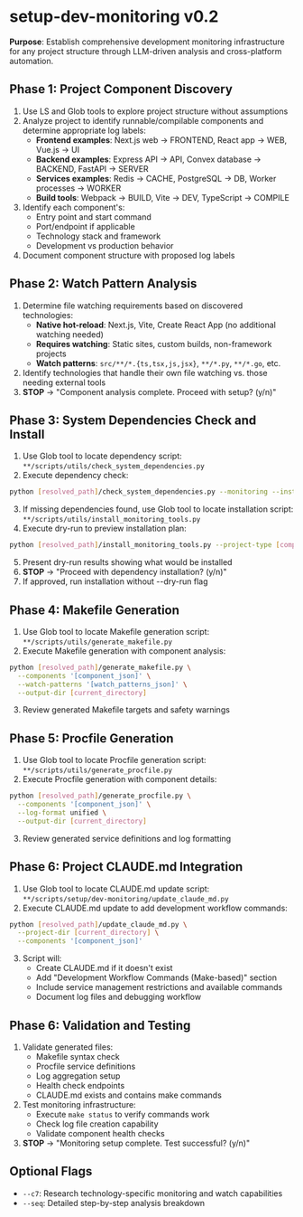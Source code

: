 # setup-dev-monitoring v0.2

**Purpose**: Establish comprehensive development monitoring infrastructure for any project structure through LLM-driven analysis and cross-platform automation.

## Phase 1: Project Component Discovery

1. Use LS and Glob tools to explore project structure without assumptions
2. Analyze project to identify runnable/compilable components and determine appropriate log labels:
   - **Frontend examples**: Next.js web → FRONTEND, React app → WEB, Vue.js → UI
   - **Backend examples**: Express API → API, Convex database → BACKEND, FastAPI → SERVER
   - **Services examples**: Redis → CACHE, PostgreSQL → DB, Worker processes → WORKER
   - **Build tools**: Webpack → BUILD, Vite → DEV, TypeScript → COMPILE
3. Identify each component's:
   - Entry point and start command
   - Port/endpoint if applicable
   - Technology stack and framework
   - Development vs production behavior
4. Document component structure with proposed log labels

## Phase 2: Watch Pattern Analysis

1. Determine file watching requirements based on discovered technologies:
   - **Native hot-reload**: Next.js, Vite, Create React App (no additional watching needed)
   - **Requires watching**: Static sites, custom builds, non-framework projects
   - **Watch patterns**: `src/**/*.{ts,tsx,js,jsx}`, `**/*.py`, `**/*.go`, etc.
2. Identify technologies that handle their own file watching vs. those needing external tools
3. **STOP** → "Component analysis complete. Proceed with setup? (y/n)"

## Phase 3: System Dependencies Check and Install

1. Use Glob tool to locate dependency script: `**/scripts/utils/check_system_dependencies.py`
2. Execute dependency check:

```bash
python [resolved_path]/check_system_dependencies.py --monitoring --install-commands
```

3. If missing dependencies found, use Glob tool to locate installation script: `**/scripts/utils/install_monitoring_tools.py`
4. Execute dry-run to preview installation plan:

```bash
python [resolved_path]/install_monitoring_tools.py --project-type [component_types] --dry-run
```

5. Present dry-run results showing what would be installed
6. **STOP** → "Proceed with dependency installation? (y/n)"
7. If approved, run installation without --dry-run flag

## Phase 4: Makefile Generation

1. Use Glob tool to locate Makefile generation script: `**/scripts/utils/generate_makefile.py`
2. Execute Makefile generation with component analysis:

```bash
python [resolved_path]/generate_makefile.py \
  --components '[component_json]' \
  --watch-patterns '[watch_patterns_json]' \
  --output-dir [current_directory]
```

3. Review generated Makefile targets and safety warnings

## Phase 5: Procfile Generation

1. Use Glob tool to locate Procfile generation script: `**/scripts/utils/generate_procfile.py`
2. Execute Procfile generation with component details:

```bash
python [resolved_path]/generate_procfile.py \
  --components '[component_json]' \
  --log-format unified \
  --output-dir [current_directory]
```

3. Review generated service definitions and log formatting

## Phase 6: Project CLAUDE.md Integration

1. Use Glob tool to locate CLAUDE.md update script: `**/scripts/setup/dev-monitoring/update_claude_md.py`
2. Execute CLAUDE.md update to add development workflow commands:

```bash
python [resolved_path]/update_claude_md.py \
  --project-dir [current_directory] \
  --components '[component_json]'
```

3. Script will:
   - Create CLAUDE.md if it doesn't exist
   - Add "Development Workflow Commands (Make-based)" section
   - Include service management restrictions and available commands
   - Document log files and debugging workflow

## Phase 6: Validation and Testing

1. Validate generated files:
   - Makefile syntax check
   - Procfile service definitions
   - Log aggregation setup
   - Health check endpoints
   - CLAUDE.md exists and contains make commands
2. Test monitoring infrastructure:
   - Execute `make status` to verify commands work
   - Check log file creation capability
   - Validate component health checks
3. **STOP** → "Monitoring setup complete. Test successful? (y/n)"

## Optional Flags

- `--c7`: Research technology-specific monitoring and watch capabilities
- `--seq`: Detailed step-by-step analysis breakdown
